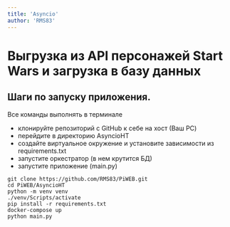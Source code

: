 ```yaml
---
title: 'Asyncio'
author: 'RMS83'
---
```

# Выгрузка из API персонажей Start Wars и загрузка в базу данных

## Шаги по запуску приложения.
Все команды выполнять в терминале
* клонируйте репозиторий с GitHub к себе на хост (Ваш PC)
* перейдите в директорию AsyncioHT
* создайте виртуальное окружение и установите зависимости из requirements.txt
* запустите оркестратор (в нем крутится БД) 
* запустите приложение (main.py)
```shell
git clone https://github.com/RMS83/PiWEB.git
cd PiWEB/AsyncioHT
python -m venv venv
./venv/Scripts/activate
pip install -r requirements.txt
docker-compose up
python main.py
```
